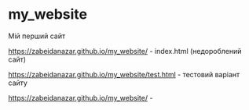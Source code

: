 # my_website

Мій перший сайт

https://zabeidanazar.github.io/my_website/ - index.html (недороблений сайт)

https://zabeidanazar.github.io/my_website/test.html - тестовий варіант сайту

https://zabeidanazar.github.io/my_website/ - 
